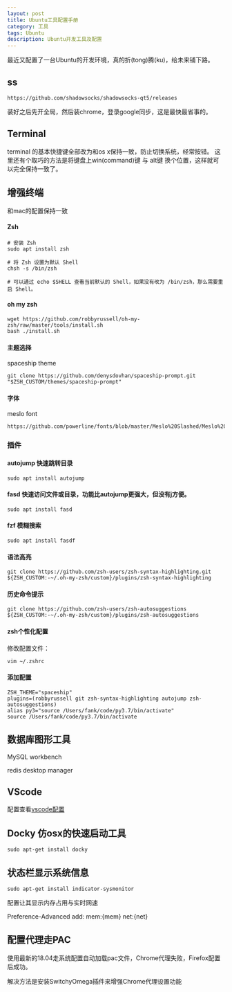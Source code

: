 ```yaml
---
layout: post
title: Ubuntu工具配置手册
category: 工具
tags: Ubuntu
description: Ubuntu开发工具及配置
---
```


最近又配置了一台Ubuntu的开发环境，真的折(tong)腾(ku)，给未来铺下路。

## ss

```
https://github.com/shadowsocks/shadowsocks-qt5/releases
```

装好之后先开全局，然后装chrome，登录google同步，这是最快最省事的。

## Terminal

terminal 的基本快捷键全部改为和os x保持一致，防止切换系统，经常按错。
这里还有个取巧的方法是将键盘上win(command)键 与 alt键 换个位置，这样就可以完全保持一致了。

##  增强终端

和mac的配置保持一致

#### Zsh

```
# 安装 Zsh
sudo apt install zsh

# 将 Zsh 设置为默认 Shell
chsh -s /bin/zsh

# 可以通过 echo $SHELL 查看当前默认的 Shell，如果没有改为 /bin/zsh，那么需要重启 Shell。
```

#### oh my zsh
```
wget https://github.com/robbyrussell/oh-my-zsh/raw/master/tools/install.sh
bash ./install.sh
```

#### 主题选择

spaceship theme 

```
git clone https://github.com/denysdovhan/spaceship-prompt.git "$ZSH_CUSTOM/themes/spaceship-prompt"
```

#### 字体

meslo font

```
https://github.com/powerline/fonts/blob/master/Meslo%20Slashed/Meslo%20LG%20M%20Regular%20for%20Powerline.ttf
```

### 插件

#### autojump 快速跳转目录

```
sudo apt install autojump
```

#### fasd 快速访问文件或目录，功能比autojump更强大，但没有j方便。

```
sudo apt install fasd
```

#### fzf 模糊搜索

```
sudo apt install fasdf
```

#### 语法高亮

```
git clone https://github.com/zsh-users/zsh-syntax-highlighting.git ${ZSH_CUSTOM:-~/.oh-my-zsh/custom}/plugins/zsh-syntax-highlighting
```

#### 历史命令提示

```
git clone https://github.com/zsh-users/zsh-autosuggestions ${ZSH_CUSTOM:-~/.oh-my-zsh/custom}/plugins/zsh-autosuggestions
```

#### zsh个性化配置

修改配置文件：

```
vim ~/.zshrc
```

#### 添加配置


```
ZSH_THEME="spaceship"
plugins=(robbyrussell git zsh-syntax-highlighting autojump zsh-autosuggestions)
alias py3="source /Users/fank/code/py3.7/bin/activate"
source /Users/fank/code/py3.7/bin/activate
```

## 数据库图形工具

MySQL workbench

redis desktop manager

## VScode

配置查看[vscode配置](http://fankcoder.com/%E5%B7%A5%E5%85%B7/2019/03/08/vscode.html)

## Docky 仿osx的快速启动工具

```
sudo apt-get install docky
```

## 状态栏显示系统信息

```
sudo apt-get install indicator-sysmonitor
```

配置让其显示内存占用与实时网速

Preference-Advanced add: mem:{mem} net:{net}

## 配置代理走PAC

使用最新的18.04走系统配置自动加载pac文件，Chrome代理失败，Firefox配置后成功。

解决方法是安装SwitchyOmega插件来增强Chrome代理设置功能